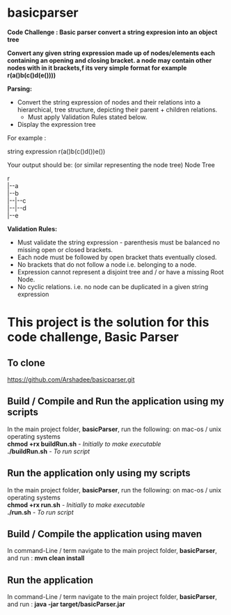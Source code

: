 # basicparser
**Code Challenge : Basic parser convert a string expresion into an object tree**

**Convert any given string expression made up of nodes/elements each containing an opening and closing bracket.
a node may contain other nodes with in it brackets,f its very simple format
for example r(a()b(c()d(e())))**

**Parsing:**
* Convert the string expression of nodes and their relations into a hierarchical,
  tree structure, depicting their parent + children relations.<br>
   * Must apply Validation Rules stated below.
* Display the expression tree

For example :

string expression r(a()b(c()d())e())

Your output should be: (or similar representing the node tree)
Node Tree<br>

 r<br>
 |--a<br>
 |--b<br>
 |--|--c<br>
 |--|--d<br>
 |--e<br>

**Validation Rules:**
* Must validate the string expression - parenthesis must be balanced
  no missing open or closed brackets.
* Each node must be followed by open bracket thats eventually closed.
* No brackets that do not follow a node i.e. belonging to a node.
* Expression cannot represent a disjoint tree and / or have a missing Root Node.
* No cyclic relations. i.e. no node can be duplicated in a given string expression

# This project is the solution for this code challenge, Basic Parser

## To clone
https://github.com/Arshadee/basicparser.git

## Build / Compile and Run the application using my scripts
In the main project folder, **basicParser**, run the following: on mac-os / unix operating systems</br>
**chmod +rx buildRun.sh**  <i> - Initially to make executable</i></br>
**./buildRun.sh** <i> - To run script</i>

## Run the application only using my scripts
In the main project folder, **basicParser**, run the following: on mac-os / unix operating systems</br>
**chmod +rx run.sh** <i> - Initially to make executable</i></br>
**./run.sh** <i> - To run script</i>

## Build / Compile the application using maven
In command-Line / term navigate to the main project folder, **basicParser**,
and run : **mvn clean install**

## Run the application  
In command-Line / term navigate to the main project folder, **basicParser**,
and run : **java -jar target/basicParser.jar**
